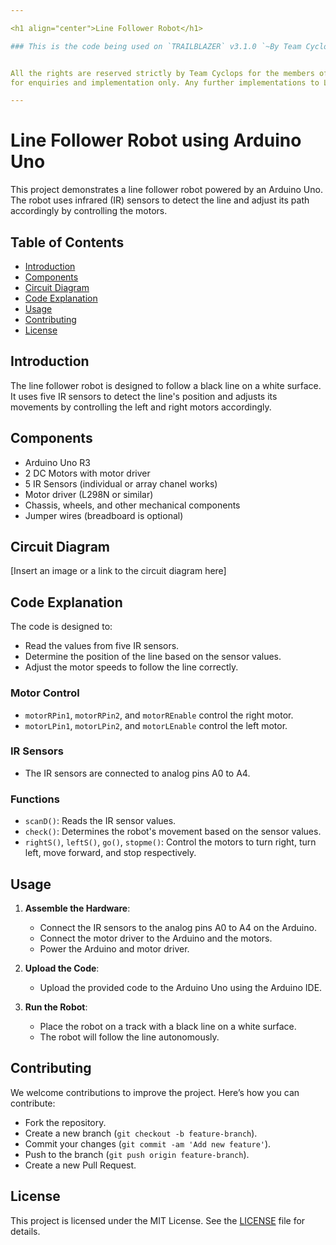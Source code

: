 ```yaml
---

<h1 align="center">Line Follower Robot</h1>

### This is the code being used on `TRAILBLAZER` v3.1.0 `~By Team Cyclops`


All the rights are reserved strictly by Team Cyclops for the members of the team 
for enquiries and implementation only. Any further implementations to LFR and variation to code will be available on this repository in dedicated branches.

---
```


# Line Follower Robot using Arduino Uno

This project demonstrates a line follower robot powered by an Arduino Uno. The robot uses infrared (IR) sensors to detect the line and adjust its path accordingly by controlling the motors.

## Table of Contents
- [Introduction](#introduction)
- [Components](#components)
- [Circuit Diagram](#circuit-diagram)
- [Code Explanation](#code-explanation)
- [Usage](#usage)
- [Contributing](#contributing)
- [License](#license)

## Introduction
The line follower robot is designed to follow a black line on a white surface. It uses five IR sensors to detect the line's position and adjusts its movements by controlling the left and right motors accordingly.

## Components
- Arduino Uno R3
- 2 DC Motors with motor driver
- 5 IR Sensors (individual or array chanel works)
- Motor driver (L298N or similar)
- Chassis, wheels, and other mechanical components
- Jumper wires (breadboard is optional)

## Circuit Diagram
[Insert an image or a link to the circuit diagram here]

## Code Explanation
The code is designed to:
- Read the values from five IR sensors.
- Determine the position of the line based on the sensor values.
- Adjust the motor speeds to follow the line correctly.

### Motor Control
- `motorRPin1`, `motorRPin2`, and `motorREnable` control the right motor.
- `motorLPin1`, `motorLPin2`, and `motorLEnable` control the left motor.

### IR Sensors
- The IR sensors are connected to analog pins A0 to A4.

### Functions
- `scanD()`: Reads the IR sensor values.
- `check()`: Determines the robot's movement based on the sensor values.
- `rightS()`, `leftS()`, `go()`, `stopme()`: Control the motors to turn right, turn left, move forward, and stop respectively.

## Usage
1. **Assemble the Hardware**:
   - Connect the IR sensors to the analog pins A0 to A4 on the Arduino.
   - Connect the motor driver to the Arduino and the motors.
   - Power the Arduino and motor driver.

2. **Upload the Code**:
   - Upload the provided code to the Arduino Uno using the Arduino IDE.

3. **Run the Robot**:
   - Place the robot on a track with a black line on a white surface.
   - The robot will follow the line autonomously.

## Contributing
We welcome contributions to improve the project. Here’s how you can contribute:
- Fork the repository.
- Create a new branch (`git checkout -b feature-branch`).
- Commit your changes (`git commit -am 'Add new feature'`).
- Push to the branch (`git push origin feature-branch`).
- Create a new Pull Request.

## License
This project is licensed under the MIT License. See the [LICENSE](LICENSE) file for details.


